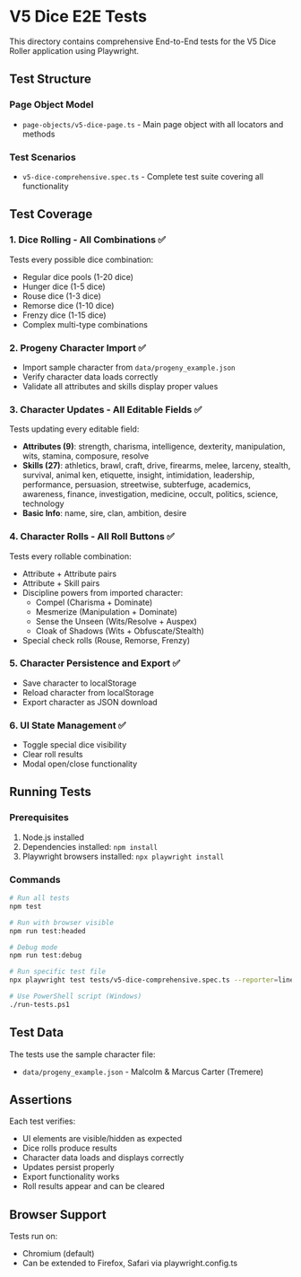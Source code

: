 # V5 Dice E2E Tests

This directory contains comprehensive End-to-End tests for the V5 Dice Roller application using Playwright.

## Test Structure

### Page Object Model
- `page-objects/v5-dice-page.ts` - Main page object with all locators and methods

### Test Scenarios  
- `v5-dice-comprehensive.spec.ts` - Complete test suite covering all functionality

## Test Coverage

### 1. Dice Rolling - All Combinations ✅
Tests every possible dice combination:
- Regular dice pools (1-20 dice)
- Hunger dice (1-5 dice) 
- Rouse dice (1-3 dice)
- Remorse dice (1-10 dice)
- Frenzy dice (1-15 dice)
- Complex multi-type combinations

### 2. Progeny Character Import ✅
- Import sample character from `data/progeny_example.json`
- Verify character data loads correctly
- Validate all attributes and skills display proper values

### 3. Character Updates - All Editable Fields ✅
Tests updating every editable field:
- **Attributes (9)**: strength, charisma, intelligence, dexterity, manipulation, wits, stamina, composure, resolve
- **Skills (27)**: athletics, brawl, craft, drive, firearms, melee, larceny, stealth, survival, animal ken, etiquette, insight, intimidation, leadership, performance, persuasion, streetwise, subterfuge, academics, awareness, finance, investigation, medicine, occult, politics, science, technology
- **Basic Info**: name, sire, clan, ambition, desire

### 4. Character Rolls - All Roll Buttons ✅
Tests every rollable combination:
- Attribute + Attribute pairs
- Attribute + Skill pairs
- Discipline powers from imported character:
  - Compel (Charisma + Dominate)
  - Mesmerize (Manipulation + Dominate)  
  - Sense the Unseen (Wits/Resolve + Auspex)
  - Cloak of Shadows (Wits + Obfuscate/Stealth)
- Special check rolls (Rouse, Remorse, Frenzy)

### 5. Character Persistence and Export ✅
- Save character to localStorage
- Reload character from localStorage  
- Export character as JSON download

### 6. UI State Management ✅
- Toggle special dice visibility
- Clear roll results
- Modal open/close functionality

## Running Tests

### Prerequisites
1. Node.js installed
2. Dependencies installed: `npm install`
3. Playwright browsers installed: `npx playwright install`

### Commands
```bash
# Run all tests
npm test

# Run with browser visible  
npm run test:headed

# Debug mode
npm run test:debug

# Run specific test file
npx playwright test tests/v5-dice-comprehensive.spec.ts --reporter=line

# Use PowerShell script (Windows)
./run-tests.ps1
```

## Test Data

The tests use the sample character file:
- `data/progeny_example.json` - Malcolm & Marcus Carter (Tremere)

## Assertions

Each test verifies:
- UI elements are visible/hidden as expected
- Dice rolls produce results
- Character data loads and displays correctly
- Updates persist properly
- Export functionality works
- Roll results appear and can be cleared

## Browser Support

Tests run on:
- Chromium (default)
- Can be extended to Firefox, Safari via playwright.config.ts